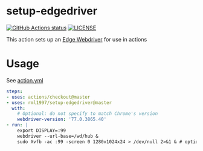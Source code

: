 # setup-edgedriver

<p align="left">
  <a href="https://github.com/rml1997/setup-edgedriver"><img alt="GitHub Actions status" src="https://github.com/nanasess/setup-edgeFdriver/workflows/Test%20edgedriver/badge.svg"></a>
  <a href="https://github.com/rml1997/setup-edgedriver/blob/master/LICENSE"><img alt="LICENSE" src="https://img.shields.io/badge/license-MIT-428f7e.svg"></a>
</p>

This action sets up an [Edge Webdriver](https://developer.microsoft.com/en-us/microsoft-edge/tools/webdriver/) for use in actions

# Usage

See [action.yml](action.yml)

``` yaml
steps:
- uses: actions/checkout@master
- uses: rml1997/setup-edgedriver@master
  with:
    # Optional: do not specify to match Chrome's version
    webdriver-version: '77.0.3865.40'
- run: |
    export DISPLAY=:99
    webdriver --url-base=/wd/hub &
    sudo Xvfb -ac :99 -screen 0 1280x1024x24 > /dev/null 2>&1 & # optional
 ```


